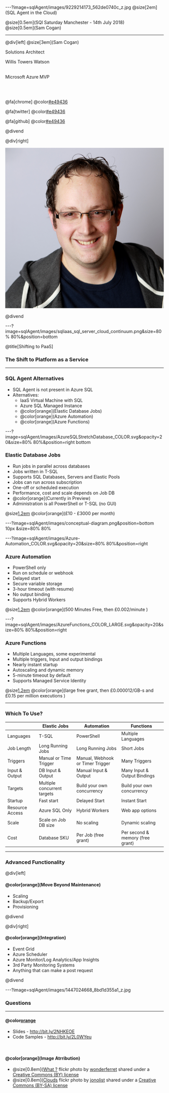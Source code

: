 ---?image=sqlAgent/images/9229214173_562de0740c_z.jpg
@size[2em](SQL Agent in the Cloud)

@size[0.5em](SQl Saturday Manchester - 14th July 2018)  
@size[0.5em](Sam Cogan)


---
@div[left]
@size[3em](Sam Cogan)


Solutions Architect  
  
Willis Towers Watson  <br/><br/>

Microsoft Azure MVP  

<br/><br/>

@fa[chrome] @color[#e49436](samcogan.com)  

@fa[twitter] @color[#e49436](@samcogan)  

@fa[github] @color[#e49436](sam-cogan)  

@divend

@div[right]

![Sam Cogan](sqlAgent/images/Sam_Cogan_new_cropped.jpg)

@divend

---?image=sqlAgent/images/sqliaas_sql_server_cloud_continuum.png&size=80% 80%&position=bottom


@title[Shifting to PaaS]


### The Shift to Platform as a Service

---

### SQL Agent Alternatives

* SQL Agent is not present in Azure SQL
* Alternatives:
    * IaaS Virtual Machine with SQL
    * Azure SQL Managed Instance
    * @color[orange](Elastic Database Jobs)
    * @color[orange](Azure Automation)
    * @color[orange](Azure Functions)


---?image=sqlAgent/images/AzureSQLStretchDatabase_COLOR.svg&opacity=20&size=80% 80%&position=right bottom
### Elastic Database Jobs


* Run jobs in parallel across databases
* Jobs written in T-SQL
* Supports SQL Databases, Servers and Elastic Pools
* Jobs can run across subscription
* One-off or scheduled execution
* Performance, cost and scale depends on Job DB
* @color[orange](Currently in Preview)
* Administration is all PowerShell or T-SQL (no GUI)

@size[1.2em](Cost:) @color[orange](£10 - £3000 per month)

---?image=sqlAgent/images/conceptual-diagram.png&position=bottom 10px &size=80% 80%

---?image=sqlAgent/images/Azure-Automation_COLOR.svg&opacity=20&size=80% 80%&position=right
### Azure Automation

* PowerShell only
* Run on schedule or webhook
* Delayed start
* Secure variable storage
* 3-hour timeout (with resume)
* No output binding
* Supports Hybrid Workers

@size[1.2em](Cost:) @color[orange](500 Minutes Free, then £0.002/minute )

---?image=sqlAgent/images/AzureFunctions_COLOR_LARGE.svg&opacity=20&size=80% 80%&position=right
### Azure Functions

* Multiple Languages, some experimental
* Multiple triggers, Input and output bindings
* Nearly instant startup
* Autoscaling and dynamic memory
* 5-minute timeout by default
* Supports Managed Service Identity

@size[1.2em](Cost:) @color[orange](large free grant, then £0.000012/GB-s and £0.15 per million executions )

---
### Which To Use?


<table class="compare-table">
<thead><tr class="compare-table-header"><th></th><th>Elastic Jobs</th><th>Automation</th><th>Functions</th></tr></thead><tbody>
 <tr><td class="compare-table-header">Languages</td><td>T-SQL</td><td>PowerShell</td><td>Multiple Languages</td></tr>
 <tr><td class="compare-table-header">Job Length</td><td>Long Running Jobs</td><td>Long Running Jobs</td><td>Short Jobs</td></tr>
 <tr><td class="compare-table-header">Triggers</td><td>Manual or Time Trigger</td><td>Manual, Webhook or Timer Trigger</td><td>Many Triggers</td></tr>
 <tr><td class="compare-table-header">Input & Output</td><td>DB Input & Output</td><td>Manual Input & Output</td><td>Many Input & Output Bindings</td></tr>
 <tr><td class="compare-table-header">Targets</td><td>Multiple concurrent targets</td><td>Build your own concurrency</td><td>Build your own concurrency</td></tr>
 <tr><td class="compare-table-header">Startup</td><td>Fast start</td><td>Delayed Start</td><td>Instant Start</td></tr>
 <tr><td class="compare-table-header">Resource Access</td><td>Azure SQL Only</td><td>Hybrid Workers</td><td>Web app options</td></tr>
 <tr><td class="compare-table-header">Scale</td><td>Scale on Job DB size</td><td>No scaling</td><td>Dynamic scaling</td></tr>
  <tr><td class="compare-table-header">Cost</td><td>Database SKU</td><td>Per Job (free grant)</td><td>Per second & memory (free grant)</td></tr>
</tbody></table>

---
### Advanced Functionality

@div[left]

<h4> @color[orange](Move Beyond Maintenance)</h4>

<ul>
<li> Scaling</li>
<li> Backup/Export</li>
<li> Provisioning</li>
</ul>


@divend

@div[right]

<h4> @color[orange](Integration)</h4>
<ul>
<li>Event Grid </li>
<li> Azure Scheduler </li>
<li> Azure Monitor/Log Analytics/App Insights </li>
<li> 3rd Party Monitoring Systems</li>
<li> Anything that can make a post request </li>
</ul>


@divend

---?image=sqlAgent/images/1447024668_8bd1d355a1_z.jpg
### Questions


---

#### @color[orange](Resources)

* Slides - http://bit.ly/2NHKEOE
* Code Samples - http://bit.ly/2L0WYeu
 
 <br/>

#### @color[orange](Image Atrribution)

* @size[0.8em]([What ?](https://flickr.com/photos/wonderferret/1447024668 "What ?") flickr photo by [wonderferret](https://flickr.com/people/wonderferret) shared under a [Creative Commons (BY) license](https://creativecommons.org/licenses/by/2.0/)
* @size[0.8em]([Clouds](https://flickr.com/photos/jonolist/9229214173 "Clouds") flickr photo by [jonolist](https://flickr.com/people/jonolist) shared under a [Creative Commons (BY-SA) license](https://creativecommons.org/licenses/by-sa/2.0/)